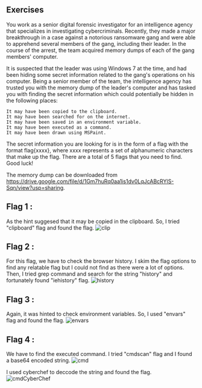 ##  Exercises

You work as a senior digital forensic investigator for an intelligence agency that specializes in investigating cybercriminals. Recently, they made a major breakthrough in a case against a notorious ransomware gang and were able to apprehend several members of the gang, including their leader. In the course of the arrest, the team acquired memory dumps of each of the gang members' computer.

It is suspected that the leader was using Windows 7 at the time, and had been hiding some secret information related to the gang's operations on his computer. Being a senior member of the team, the intelligence agency has trusted you with the memory dump of the leader's computer and has tasked you with finding the secret information which could potentially be hidden in the following places:

    It may have been copied to the clipboard.
    It may have been searched for on the internet.
    It may have been saved in an environment variable.
    It may have been executed as a command.
    It may have been drawn using MSPaint.

The secret information you are looking for is in the form of a flag with the format flag{xxxx}, where xxxx represents a set of alphanumeric characters that make up the flag. There are a total of 5 flags that you need to find. Good luck!

The memory dump can be downloaded from https://drive.google.com/file/d/1Gm7huRq0aa1is1dv0LqJcABcRYlS-Sqn/view?usp=sharing.


##  Flag 1 :
As the hint suggesed that it may be copied in the clipboard. So, I tried "clipboard" flag and found the flag.
![clip](https://user-images.githubusercontent.com/123714177/230758658-5bc7286d-376c-4cf4-919a-e9f6d23955b5.png)


##  Flag 2 :
For this flag, we have to check the browser history. I skim the flag options to find any relatable flag but I could not find as there were a lot of options. Then, I tried grep command and search for the string "history" and fortunately found "iehistory" flag.
![history](https://user-images.githubusercontent.com/123714177/230760222-5f2bc402-1f0b-4e7b-b6a2-b1fac7428afc.png)



##  Flag 3 :
Again, it was hinted to check environment variables. So, I used "envars" flag and found the flag.
![envars](https://user-images.githubusercontent.com/123714177/230759100-1aa7108e-e25e-411a-b8e0-d286cf25949e.png)


##  Flag 4 :
We have to find the executed command. I tried "cmdscan" flag and I found a base64 encoded string.
![cmd](https://user-images.githubusercontent.com/123714177/230759424-4f132883-f6e9-40b2-9d67-37ed1c4a4ab5.png)

I used cyberchef to deccode the string and found the flag.
![cmdCyberChef](https://user-images.githubusercontent.com/123714177/230759305-c7f1db7f-15df-47d4-a0ff-9dcf34631b18.png)


